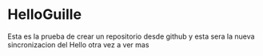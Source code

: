 # HelloGuille
Esta es la prueba de crear un repositorio desde github
y esta sera la nueva sincronizacion del Hello
otra vez 
a ver mas
